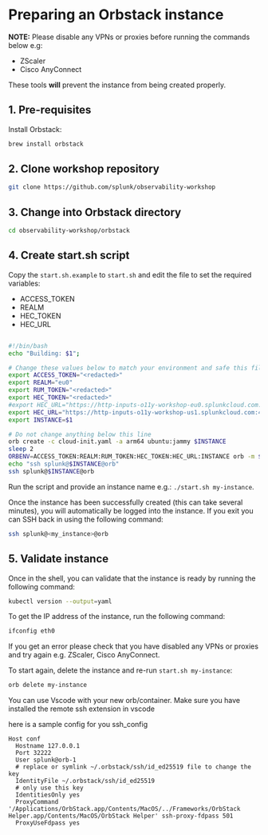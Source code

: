 # Preparing an Orbstack instance

**NOTE:** Please disable any VPNs or proxies before running the commands below e.g:

- ZScaler
- Cisco AnyConnect

These tools **will** prevent the instance from being created properly.

## 1. Pre-requisites

Install Orbstack:

``` bash
brew install orbstack
```

## 2. Clone workshop repository

``` bash
git clone https://github.com/splunk/observability-workshop
```

## 3. Change into Orbstack directory

```bash
cd observability-workshop/orbstack
```

## 4. Create start.sh script

Copy the `start.sh.example` to `start.sh` and edit the file to set the required variables:

- ACCESS_TOKEN
- REALM
- HEC_TOKEN
- HEC_URL

``` bash

#!/bin/bash
echo "Building: $1";

# Change these values below to match your environment and safe this file as start.sh
export ACCESS_TOKEN="<redacted>"
export REALM="eu0"
export RUM_TOKEN="<redacted>"
export HEC_TOKEN="<redacted>"
#export HEC_URL="https://http-inputs-o11y-workshop-eu0.splunkcloud.com:443/services/collector/event"
export HEC_URL="https://http-inputs-o11y-workshop-us1.splunkcloud.com:443/services/collector/event"
export INSTANCE=$1

# Do not change anything below this line
orb create -c cloud-init.yaml -a arm64 ubuntu:jammy $INSTANCE
sleep 2
ORBENV=ACCESS_TOKEN:REALM:RUM_TOKEN:HEC_TOKEN:HEC_URL:INSTANCE orb -m $INSTANCE -u splunk ansible-playbook /home/splunk/orbstack.yml
echo "ssh splunk@$INSTANCE@orb"
ssh splunk@$INSTANCE@orb

```

Run the script and provide an instance name e.g.: `./start.sh my-instance`.

Once the instance has been successfully created (this can take several minutes), you will automatically be logged into the instance. If you exit you can SSH back in using the following command:

```bash
ssh splunk@<my_instance>@orb
```

## 5. Validate instance

Once in the shell, you can validate that the instance is ready by running the following command:

```bash
kubectl version --output=yaml
```

To get the IP address of the instance, run the following command:

```bash
ifconfig eth0
```

If you get an error please check that you have disabled any VPNs or proxies and try again e.g. ZScaler, Cisco AnyConnect.

To start again, delete the instance and re-run `start.sh my-instance`:

```bash
orb delete my-instance
```

You can use Vscode with your new orb/container. 
Make sure you have installed the remote ssh extension in  vscode

here is a sample  config for you ssh_config

```text
Host conf
  Hostname 127.0.0.1
  Port 32222
  User splunk@orb-1
  # replace or symlink ~/.orbstack/ssh/id_ed25519 file to change the key
  IdentityFile ~/.orbstack/ssh/id_ed25519
  # only use this key
  IdentitiesOnly yes
  ProxyCommand '/Applications/OrbStack.app/Contents/MacOS/../Frameworks/OrbStack Helper.app/Contents/MacOS/OrbStack Helper' ssh-proxy-fdpass 501
  ProxyUseFdpass yes
 ```
  